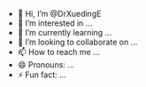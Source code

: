 - 👋 Hi, I’m @DrXuedingE
- 👀 I’m interested in ...
- 🌱 I’m currently learning ...
- 💞️ I’m looking to collaborate on ...
- 📫 How to reach me ...
- 😄 Pronouns: ...
- ⚡ Fun fact: ...

<!---
DrXuedingE/DrXuedingE is a ✨ special ✨ repository because its `README.md` (this file) appears on your GitHub profile.
You can click the Preview link to take a look at your changes.
--->
